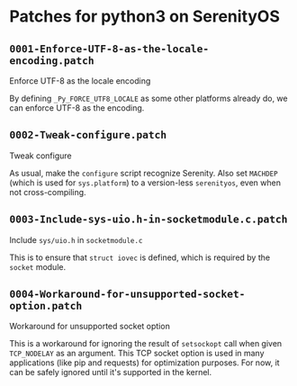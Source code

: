 # Patches for python3 on SerenityOS

## `0001-Enforce-UTF-8-as-the-locale-encoding.patch`

Enforce UTF-8 as the locale encoding

By defining `_Py_FORCE_UTF8_LOCALE` as some other platforms already do,
we can enforce UTF-8 as the encoding.

## `0002-Tweak-configure.patch`

Tweak configure

As usual, make the `configure` script recognize Serenity. Also set
`MACHDEP` (which is used for `sys.platform`) to a version-less
`serenityos`, even when not cross-compiling.

## `0003-Include-sys-uio.h-in-socketmodule.c.patch`

Include `sys/uio.h` in `socketmodule.c`

This is to ensure that `struct iovec` is defined, which is required by
the `socket` module.

## `0004-Workaround-for-unsupported-socket-option.patch`

Workaround for unsupported socket option

This is a workaround for ignoring the result of `setsockopt` call when
given `TCP_NODELAY` as an argument. This TCP socket option is used in
many applications (like pip and requests) for optimization purposes.
For now, it can be safely ignored until it's supported in the kernel.

